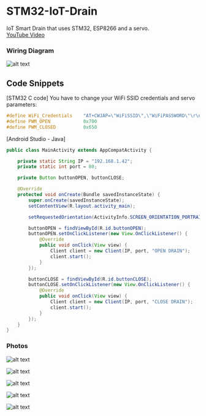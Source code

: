 # STM32-IoT-Drain
 IoT Smart Drain that uses STM32, ESP8266 and a servo.  
 [YouTube Video](https://www.youtube.com/watch?v=bjgvxr_YlN0)  
  
  
### Wiring Diagram  
  
![alt text](https://github.com/viktorvano/STM32-IoT-Drain/blob/main/Documents/schematic.png?raw=true)  
  
  
## Code Snippets
  
[STM32 C code] You have to change your WiFi SSID credentials and servo parameters:  
```C
#define WiFi_Credentials	"AT+CWJAP=\"WiFiSSID\",\"WiFiPASSWORD\"\r\n"
#define PWM_OPEN			0x700
#define PWM_CLOSED			0x650
```    
  
[Android Studio - Java]
```Java
public class MainActivity extends AppCompatActivity {

    private static String IP = "192.168.1.42";
    private static int port = 80;

    private Button buttonOPEN, buttonCLOSE;

    @Override
    protected void onCreate(Bundle savedInstanceState) {
        super.onCreate(savedInstanceState);
        setContentView(R.layout.activity_main);

        setRequestedOrientation(ActivityInfo.SCREEN_ORIENTATION_PORTRAIT);

        buttonOPEN = findViewById(R.id.buttonOPEN);
        buttonOPEN.setOnClickListener(new View.OnClickListener() {
            @Override
            public void onClick(View view) {
                Client client = new Client(IP, port, "OPEN DRAIN");
                client.start();
            }
        });

        buttonCLOSE = findViewById(R.id.buttonCLOSE);
        buttonCLOSE.setOnClickListener(new View.OnClickListener() {
            @Override
            public void onClick(View view) {
                Client client = new Client(IP, port, "CLOSE DRAIN");
                client.start();
            }
        });
    }
}
```  
  
  
### Photos  
  
![alt text](https://github.com/viktorvano/STM32-IoT-Drain/blob/main/Documents/web_open.png?raw=true)  
  
![alt text](https://github.com/viktorvano/STM32-IoT-Drain/blob/main/Documents/web_closed.png?raw=true)  
  
![alt text](https://github.com/viktorvano/STM32-IoT-Drain/blob/main/Documents/setup.jpg?raw=true)  
  
![alt text](https://github.com/viktorvano/STM32-IoT-Drain/blob/main/Documents/detail.jpg?raw=true)  
  
![alt text](https://github.com/viktorvano/STM32-IoT-Drain/blob/main/Documents/App.jpg?raw=true)  
  
